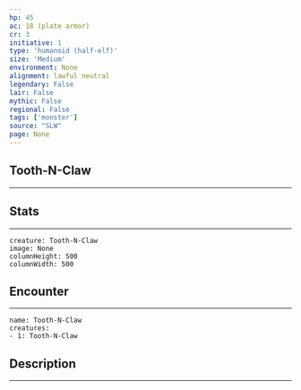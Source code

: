 ```yaml
---
hp: 45
ac: 18 (plate armor)
cr: 3
initiative: 1
type: 'humanoid (half-elf)'    
size: 'Medium'
environment: None
alignment: lawful neutral
legendary: False
lair: False
mythic: False
regional: False
tags: ['monster']
source: "SLW"
page: None
---
```


## Tooth-N-Claw
---



## Stats
---

```statblock
creature: Tooth-N-Claw
image: None
columnHeight: 500
columnWidth: 500
```

## Encounter
---

```encounter-table
name: Tooth-N-Claw
creatures:
- 1: Tooth-N-Claw
```

## Description
---




